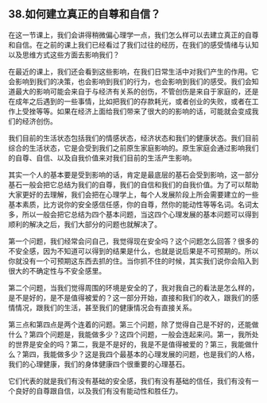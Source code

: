 ## 38.如何建立真正的自尊和自信？
在这一节课上，我们会讲得稍微偏心理学一点，我们怎么样可以去建立真正的自尊和自信。在之前的课上我们已经看过了我们过往的经历，在我们的感受情绪与认知以及思维方式这些方面去影响我们？


在最近的课上，我们还会看到这些影响，在我们日常生活中对我们产生的作用。它会影响到我们的决策，也会影响到我们的行为，也会影响到我们的感受。我们会知道最大的影响可能会来自于与经济有关系的创伤，不管创伤是来自于家庭的，还是在成年之后遇到的一些事情，比如把我们的存款耗光，或者创业的失败，或者在工作上受挫等等。如果在经济上面给我们带来了很大的的影响的话，可能就会变成我们的经济创伤。 


我们目前的生活状态包括我们的情感状态，经济状态和我们的健康状态。我们目前综合的生活状态，它是会受到我们之前原生家庭影响的。原生家庭会通过影响我们的自尊、自信、以及自我价值来对我们目前的生活产生影响。


其实一个人的基本要是受到影响的话，肯定是最底层的基石会受到影响，这一部分基石一般会把它总结为我们的自尊，我们的自信和我们的自我价值。为了可以帮助大家更好的去理解，我们会把在心理学上，每个人发展阶段上所会需要建立的一些基本素质，比方说你的安全感信任感，你的自尊，然你的能动性等等名词。名词太多，所以一般会把它总结为四个基本问题，当这四个心理发展的基本问题可以得到顺利的解决之后，我们大部分的问题也就解决了。


第一个问题，我们经常会问自己，我觉得现在安全吗？这个问题怎么回答？很多的不安全感，因为不知道可以得到的结果是什么，也就是说后果是不可预期的。所以你就没有一个可预期这东西去抓的住。当你抓不住的时候，其实我们说你会陷入到很大的不确定性与不安全感里。


第二个问题，当我们觉得周围的环境是安全的了，我对我自己的看法是怎么样的，是不是好的，是不是值得被爱的？这一部分开始，直接和我们的收入，跟我们的感情情况，跟我们的生活，甚至我们的健康情况会有直接关系。


第三点和第四点是两个连着的问题。第三个问题，除了觉得自己是不好的，还能做什么？第四个问题是，我能做多少？这四个问题，一般会连起来问。第一，我所处的世界是安全的吗？第二，我是不是好的，我是不是值得被爱的？第三，我能做什么？第四，我能做多少？这是我四个最基本的心理发展的问题，也是我们的人格，我们的心理健康，我们的身体健康四个很重要的心理基石。 


它们代表的就是我们有没有基础的安全感，我们有没有基础的信任，我们有没有一个良好的自尊跟自信，以及我们有没有能动性和胜任力。

